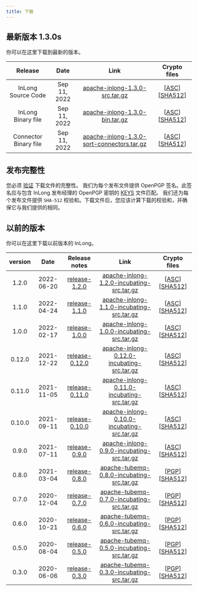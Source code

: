 ```yaml
---
title: 下载
---
```


## 最新版本 1.3.0s
你可以在这里下载到最新的版本。

|         Release        |       Date   |                                                                    Link                                                                    |                                                                                         Crypto files                                                                                         |
|:----------------------:|:------------:|:------------------------------------------------------------------------------------------------------------------------------------------:|:--------------------------------------------------------------------------------------------------------------------------------------------------------------------------------------------:|
| InLong Source Code     | Sep 11, 2022 |                 [apache-inlong-1.3.0-src.tar.gz](https://downloads.apache.org/inlong/1.3.0/apache-inlong-1.3.0-src.tar.gz)                 |      [[ASC](https://downloads.apache.org/inlong/1.3.0/apache-inlong-1.3.0-src.tar.gz.asc)] [[SHA512](https://downloads.apache.org/inlong/1.3.0/apache-inlong-1.3.0-src.tar.gz.sha512)]       |
| InLong Binary file     | Sep 11, 2022 |                 [apache-inlong-1.3.0-bin.tar.gz](https://downloads.apache.org/inlong/1.3.0/apache-inlong-1.3.0-bin.tar.gz)                 |      [[ASC](https://downloads.apache.org/inlong/1.3.0/apache-inlong-1.3.0-bin.tar.gz.asc)] [[SHA512](https://downloads.apache.org/inlong/1.3.0/apache-inlong-1.3.0-bin.tar.gz.sha512)]       |
| Connector Binary file  | Sep 11, 2022 |     [apache-inlong-1.3.0-sort-connectors.tar.gz](https://downloads.apache.org/inlong/1.3.0/apache-inlong-1.3.0-sort-connectors.tar.gz)     |      [[ASC](https://downloads.apache.org/inlong/1.3.0/apache-inlong-1.3.0-src.tar.gz.asc)] [[SHA512](https://downloads.apache.org/inlong/1.3.0/apache-inlong-1.3.0-src.tar.gz.sha512)]       |


## 发布完整性
您必须 [验证](https://www.apache.org/info/verification.html) 下载文件的完整性。
我们为每个发布文件提供 OpenPGP 签名。此签名应与包含 InLong 发布经理的 OpenPGP 密钥的 [KEYS](https://downloads.apache.org/incubator/inlong/KEYS) 文件匹配。
我们还为每个发布文件提供 <code>SHA-512</code> 校验和。下载文件后，您应该计算下载的校验和，并确保它与我们提供的相同。


## 以前的版本
你可以在这里下载以前版本的 InLong。

| version |    Date    |         Release notes                 	          |                                                                            Link                                                                             |                                                                                                                        Crypto files                                                                                                                         |
|:-------:|:----------:|:------------------------------------------------:|:-----------------------------------------------------------------------------------------------------------------------------------------------------------:|:-----------------------------------------------------------------------------------------------------------------------------------------------------------------------------------------------------------------------------------------------------------:|
|  1.2.0  | 2022-06-20 |  [release-1.2.0](/zh-CN/download/release-1.2.0)  |  [apache-inlong-1.2.0-incubating-src.tar.gz](https://archive.apache.org/dist/inlong/1.2.0-incubating/apache-inlong-1.1.0-incubating-src.tar.gz)   |   [[ASC](https://archive.apache.org/dist/inlong/1.2.0-incubating/apache-inlong-1.2.0-incubating-src.tar.gz.asc)] [[SHA512](https://archive.apache.org/dist/inlong/1.2.0-incubating/apache-inlong-1.2.0-incubating-src.tar.gz.sha512)]   |
|  1.1.0  | 2022-04-24 |  [release-1.1.0](/zh-CN/download/release-1.1.0)  |  [apache-inlong-1.1.0-incubating-src.tar.gz](https://archive.apache.org/dist/incubator/inlong/1.1.0-incubating/apache-inlong-1.1.0-incubating-src.tar.gz)   |   [[ASC](https://archive.apache.org/dist/incubator/inlong/1.1.0-incubating/apache-inlong-1.1.0-incubating-src.tar.gz.asc)] [[SHA512](https://archive.apache.org/dist/incubator/inlong/1.1.0-incubating/apache-inlong-1.1.0-incubating-src.tar.gz.sha512)]   |
|  1.0.0  | 2022-02-17 |  [release-1.0.0](/zh-CN/download/release-1.0.0)  |  [apache-inlong-1.0.0-incubating-src.tar.gz](https://archive.apache.org/dist/incubator/inlong/1.0.0-incubating/apache-inlong-1.0.0-incubating-src.tar.gz)   |   [[ASC](https://archive.apache.org/dist/incubator/inlong/1.0.0-incubating/apache-inlong-1.0.0-incubating-src.tar.gz.asc)] [[SHA512](https://archive.apache.org/dist/incubator/inlong/1.0.0-incubating/apache-inlong-1.0.0-incubating-src.tar.gz.sha512)]   |
| 0.12.0  | 2021-12-22 | [release-0.12.0](/zh-CN/download/release-0.12.0) | [apache-inlong-0.12.0-incubating-src.tar.gz](https://archive.apache.org/dist/incubator/inlong/0.12.0-incubating/apache-inlong-0.12.0-incubating-src.tar.gz) | [[ASC](https://archive.apache.org/dist/incubator/inlong/0.12.0-incubating/apache-inlong-0.12.0-incubating-src.tar.gz.asc)] [[SHA512](https://archive.apache.org/dist/incubator/inlong/0.12.0-incubating/apache-inlong-0.12.0-incubating-src.tar.gz.sha512)] |
| 0.11.0  | 2021-11-05 | [release-0.11.0](/zh-CN/download/release-0.11.0) | [apache-inlong-0.11.0-incubating-src.tar.gz](https://archive.apache.org/dist/incubator/inlong/0.11.0-incubating/apache-inlong-0.11.0-incubating-src.tar.gz) | [[ASC](https://archive.apache.org/dist/incubator/inlong/0.11.0-incubating/apache-inlong-0.11.0-incubating-src.tar.gz.asc)] [[SHA512](https://archive.apache.org/dist/incubator/inlong/0.11.0-incubating/apache-inlong-0.11.0-incubating-src.tar.gz.sha512)] |
| 0.10.0  | 2021-09-11 | [release-0.10.0](/zh-CN/download/release-0.10.0) | [apache-inlong-0.10.0-incubating-src.tar.gz](https://archive.apache.org/dist/incubator/inlong/0.10.0-incubating/apache-inlong-0.10.0-incubating-src.tar.gz) | [[ASC](https://archive.apache.org/dist/incubator/inlong/0.10.0-incubating/apache-inlong-0.10.0-incubating-src.tar.gz.asc)] [[SHA512](https://archive.apache.org/dist/incubator/inlong/0.10.0-incubating/apache-inlong-0.10.0-incubating-src.tar.gz.sha512)] |
|  0.9.0  | 2021-07-11 |  [release-0.9.0](/zh-CN/download/release-0.9.0)  |  [apache-inlong-0.9.0-incubating-src.tar.gz](https://archive.apache.org/dist/incubator/inlong/0.9.0-incubating/apache-inlong-0.9.0-incubating-src.tar.gz)   |   [[ASC](https://archive.apache.org/dist/incubator/inlong/0.9.0-incubating/apache-inlong-0.9.0-incubating-src.tar.gz.asc)] [[SHA512](https://archive.apache.org/dist/incubator/inlong/0.9.0-incubating/apache-inlong-0.9.0-incubating-src.tar.gz.sha512)]   |
|  0.8.0  | 2021-03-04 |  [release-0.8.0](/zh-CN/download/release-0.8.0)  |  [apache-tubemq-0.8.0-incubating-src.tar.gz](https://archive.apache.org/dist/incubator/tubemq/0.8.0-incubating/apache-tubemq-0.8.0-incubating-src.tar.gz)   |   [[PGP](https://archive.apache.org/dist/incubator/tubemq/0.8.0-incubating/apache-tubemq-0.8.0-incubating-src.tar.gz.asc)] [[SHA512](https://archive.apache.org/dist/incubator/tubemq/0.8.0-incubating/apache-tubemq-0.8.0-incubating-src.tar.gz.sha512)]   |
|  0.7.0  | 2020-12-04 |  [release-0.7.0](/zh-CN/download/release-0.7.0)  |  [apache-tubemq-0.7.0-incubating-src.tar.gz](https://archive.apache.org/dist/incubator/tubemq/0.7.0-incubating/apache-tubemq-0.7.0-incubating-src.tar.gz)   |   [[PGP](https://archive.apache.org/dist/incubator/tubemq/0.7.0-incubating/apache-tubemq-0.7.0-incubating-src.tar.gz.asc)] [[SHA512](https://archive.apache.org/dist/incubator/tubemq/0.8.0-incubating/apache-tubemq-0.7.0-incubating-src.tar.gz.sha512)]   |
|  0.6.0  | 2020-10-21 |  [release-0.6.0](/zh-CN/download/release-0.6.0)  |  [apache-tubemq-0.6.0-incubating-src.tar.gz](https://archive.apache.org/dist/incubator/tubemq/0.6.0-incubating/apache-tubemq-0.6.0-incubating-src.tar.gz)   |   [[PGP](https://archive.apache.org/dist/incubator/tubemq/0.6.0-incubating/apache-tubemq-0.6.0-incubating-src.tar.gz.asc)] [[SHA512](https://archive.apache.org/dist/incubator/tubemq/0.8.0-incubating/apache-tubemq-0.6.0-incubating-src.tar.gz.sha512)]   |
|  0.5.0  | 2020-08-04 |  [release-0.5.0](/zh-CN/download/release-0.5.0)  |  [apache-tubemq-0.5.0-incubating-src.tar.gz](https://archive.apache.org/dist/incubator/tubemq/0.5.0-incubating/apache-tubemq-0.5.0-incubating-src.tar.gz)   |   [[PGP](https://archive.apache.org/dist/incubator/tubemq/0.5.0-incubating/apache-tubemq-0.5.0-incubating-src.tar.gz.asc)] [[SHA512](https://archive.apache.org/dist/incubator/tubemq/0.8.0-incubating/apache-tubemq-0.5.0-incubating-src.tar.gz.sha512)]   |
|  0.3.0  | 2020-06-06 |  [release-0.3.0](/zh-CN/download/release-0.3.0)  |  [apache-tubemq-0.3.0-incubating-src.tar.gz](https://archive.apache.org/dist/incubator/tubemq/0.3.0-incubating/apache-tubemq-0.3.0-incubating-src.tar.gz)   |   [[PGP](https://archive.apache.org/dist/incubator/tubemq/0.3.0-incubating/apache-tubemq-0.3.0-incubating-src.tar.gz.asc)] [[SHA512](https://archive.apache.org/dist/incubator/tubemq/0.8.0-incubating/apache-tubemq-0.3.0-incubating-src.tar.gz.sha512)]   |
